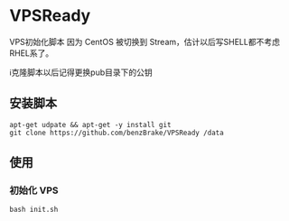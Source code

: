 # VPSReady
VPS初始化脚本
因为 CentOS 被切换到 Stream，估计以后写SHELL都不考虑RHEL系了。

ℹ克隆脚本以后记得更换pub目录下的公钥

## 安装脚本

```
apt-get udpate && apt-get -y install git
git clone https://github.com/benzBrake/VPSReady /data
```
## 使用
### 初始化 VPS
```
bash init.sh
```